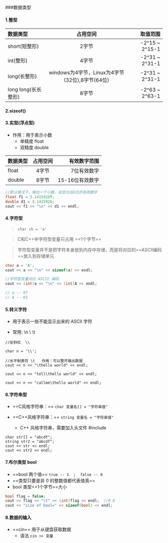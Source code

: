 ###数据类型

#### 1.整型

|数据类型|占用空间|取值范围|
|:-|:-:|-:|
|short(短整形)|2字节|-2^15 ~ 2^15-1|
|int(整形)|4字节|-2^31 ~ 2^31-1|
|long(长整形)|windows为4字节，Linux为4字节(32位),8字节(64位)|-2^31 ~ 2^31-1|
|long long(长长整形)|8字节|-2^63 ~ 2^63-1|


#### 2.sizeof()

#### 3.实型(浮点型)
+ 作用：用于表示小数
    + 单精度 float
    + 双精度 double

|数据类型|占用空间|有效数字范围|
|:-|:-:|-:|
|float|4字节|7位有效数字|
|double|8字节|15-16位有效数字|

```C++
//默认情况下，输出一个小数，会显示出6位的有效数字
float f1 = 3.1415926f;
double d1 = 3.1415926;
cout << f1 << "\n" << d1 << endl;
```

#### 4.字符型
> `char ch = 'a' `

> C和C++中字符型变量只占用 ==1个字节==

>字符型变量并不是把字符本身放到内存中存储，而是将对应的==ASCII编码==放入到存储单元

```C++
char a = 'A';
cout << a << "\n" << sizeof(a) << endl;

//字符型变量对应 ASCII 编码
cout << (int)a << "\n" << (int)A << endl;

// a -- 97
// A -- 65

```

#### 5.转义字符

+ 用于表示一些不能显示出来的 ASCII 字符

+ 常用: \n  \\  \t

```
//反斜杠  \\

char n = '\\';

//水平制表符 \t   作用：可以整齐输出数据
cout << n << "\thello world" << endl;

cout << n << "tell\thello world" << endl;

cout << n << "callme\thello world" << endl;
```
#### 6.字符串型

+ ==C风格字符串：== `char 变量名[] = "字符串值"`

+ ==C++风格字符串：== `string 变量名 = "字符串值"`
    + C++ 风格字符串，需要加入头文件 #include<string>
```
char str[] = "abcdf";
string str2 = "abcdf";
cout << str << endl;
cout << str2 << endl;
```
#### 7.布尔类型 bool

+ ==bool 两个值== `true -- 1  ;  false -- 0`
+ ==类型只要是非 0 的整数值都代表值真==
+ bool 类型==1个字节==大小
```C++
bool flag = false;
cout << flag << "\t" << (int)flag << endl;  //0 0
cout << "size of bool=" << sizeof(bool) << endl;
```


#### 8.数据的输入

+ ==cin== 用于从键盘获取数据
    + 语法 `cin >> 变量`
